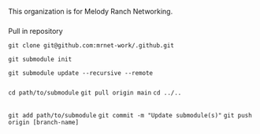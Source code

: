 This organization is for Melody Ranch Networking.

###

Pull in repository

`git clone git@github.com:mrnet-work/.github.git`

`git submodule init`

`git submodule update --recursive --remote`


###

`cd path/to/submodule`
`git pull origin main`
`cd ../..`

##

`git add path/to/submodule`
`git commit -m "Update submodule(s)"`
`git push origin [branch-name]`

